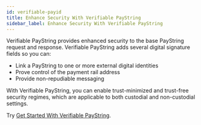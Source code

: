 ```yaml
---
id: verifiable-payid
title: Enhance Security With Verifiable PayString
sidebar_label: Enhance Security With Verifiable PayString
---
```


Verifiable PayString provides enhanced security to the base PayString request and response. Verifiable PayString adds several digital signature fields so you can:

- Link a PayString to one or more external digital identities
- Prove control of the payment rail address
- Provide non-repudiable messaging

With Verifiable PayString, you can enable trust-minimized and trust-free security regimes, which are applicable to both custodial and non-custodial settings.

Try [Get Started With Verifiable PayString](verifiable-payid-tutorial).
